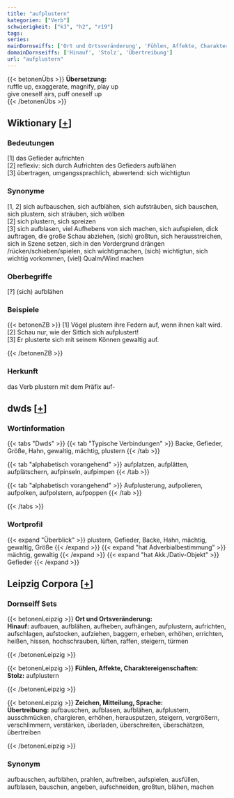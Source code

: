 ```yaml
---
title: "aufplustern"
kategorien: ["Verb"]
schwierigkeit: ["k3", "h2", "r19"]
tags:
series:
mainDornseiffs: ['Ort und Ortsveränderung', 'Fühlen, Affekte, Charaktereigenschaften', 'Zeichen, Mitteilung, Sprache']
domainDornseiffs: ['Hinauf', 'Stolz', 'Übertreibung']
url: "aufplustern"
---
```


{{< betonenÜbs >}}
**Übersetzung:**  
ruffle up, exaggerate, magnify, play up  
give oneself airs, puff oneself up  
{{< /betonenÜbs >}}

## Wiktionary [[+](https://de.wiktionary.org/wiki/aufplustern)]

### Bedeutungen
[1] das Gefieder aufrichten  
[2] reflexiv: sich durch Aufrichten des Gefieders aufblähen  
[3] übertragen, umgangssprachlich, abwertend: sich wichtigtun  

### Synonyme
[1, 2] sich aufbauschen, sich aufblähen, sich aufsträuben, sich bauschen, sich plustern, sich sträuben, sich wölben  
[2] sich plustern, sich spreizen  
[3] sich aufblasen, viel Aufhebens von sich machen, sich aufspielen, dick auftragen, die große Schau abziehen, (sich) großtun, sich herausstreichen, sich in Szene setzen, sich in den Vordergrund drängen /rücken/schieben/spielen, sich wichtigmachen, (sich) wichtigtun, sich wichtig vorkommen, (viel) Qualm/Wind machen  

### Oberbegriffe
[?] (sich) aufblähen  

### Beispiele
{{< betonenZB >}}
[1] Vögel plustern ihre Federn auf, wenn ihnen kalt wird.  
[2] Schau nur, wie der Sittich sich aufplustert!  
[3] Er plusterte sich mit seinem Können gewaltig auf.  

{{< /betonenZB >}}
### Herkunft
das Verb plustern mit dem Präfix auf-  



## dwds [[+](https://www.dwds.de/wb/aufplustern)]

### Wortinformation
{{< tabs "Dwds" >}}
{{< tab "Typische Verbindungen" >}}
Backe, Gefieder, Größe, Hahn, gewaltig, mächtig, plustern
{{< /tab >}}

{{< tab "alphabetisch vorangehend" >}}
aufplatzen, aufplätten, aufplätschern, aufpinseln, aufpimpen
{{< /tab >}}

{{< tab "alphabetisch vorangehend" >}}
Aufplusterung, aufpolieren, aufpolken, aufpolstern, aufpoppen
{{< /tab >}}

{{< /tabs >}}

### Wortprofil
{{< expand "Überblick" >}} plustern, Gefieder, Backe, Hahn, mächtig, gewaltig, Größe {{< /expand >}}
{{< expand "hat Adverbialbestimmung" >}} mächtig, gewaltig {{< /expand >}}
{{< expand "hat Akk./Dativ-Objekt" >}} Gefieder {{< /expand >}}

## Leipzig Corpora [[+](https://corpora.uni-leipzig.de/en/res?word=aufplustern&corpusId=deu_newscrawl-public_2018)]

### Dornseiff Sets
{{< betonenLeipzig >}}
**Ort und Ortsveränderung:**  
**Hinauf:** aufbauen, aufblähen, aufheben, aufhängen, aufplustern, aufrichten, aufschlagen, aufstocken, aufziehen, baggern, erheben, erhöhen, errichten, heißen, hissen, hochschrauben, lüften, raffen, steigern, türmen  

{{< /betonenLeipzig >}}


{{< betonenLeipzig >}}
**Fühlen, Affekte, Charaktereigenschaften:**  
**Stolz:** aufplustern  

{{< /betonenLeipzig >}}


{{< betonenLeipzig >}}
**Zeichen, Mitteilung, Sprache:**  
**Übertreibung:** aufbauschen, aufblasen, aufblähen, aufplustern, ausschmücken, chargieren, erhöhen, herausputzen, steigern, vergrößern, verschlimmern, verstärken, überladen, überschreiten, überschätzen, übertreiben  

{{< /betonenLeipzig >}}

### Synonym
aufbauschen, aufblähen, prahlen, auftreiben, aufspielen, ausfüllen, aufblasen, bauschen, angeben, aufschneiden, großtun, blähen, machen

